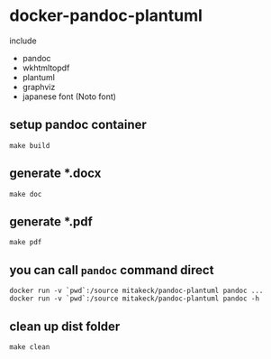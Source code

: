# docker-pandoc-plantuml

include

- pandoc
- wkhtmltopdf
- plantuml
- graphviz
- japanese font (Noto font)

## setup pandoc container

```bash:
make build
```

## generate *.docx

```bash:
make doc
```

## generate *.pdf

```bash:
make pdf
```

## you can call `pandoc` command direct

```bash:
docker run -v `pwd`:/source mitakeck/pandoc-plantuml pandoc ...
docker run -v `pwd`:/source mitakeck/pandoc-plantuml pandoc -h
```

## clean up dist folder

```bash:
make clean
```
